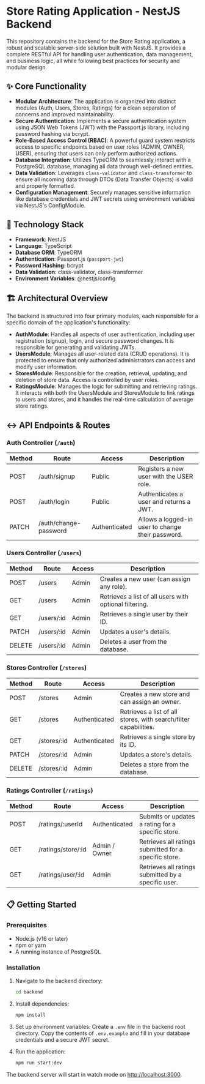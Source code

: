 # Store Rating Application - NestJS Backend

This repository contains the backend for the Store Rating application, a robust and scalable server-side solution built with NestJS. It provides a complete RESTful API for handling user authentication, data management, and business logic, all while following best practices for security and modular design.

## ✨ Core Functionality
- **Modular Architecture**: The application is organized into distinct modules (Auth, Users, Stores, Ratings) for a clean separation of concerns and improved maintainability.  
- **Secure Authentication**: Implements a secure authentication system using JSON Web Tokens (JWT) with the Passport.js library, including password hashing via bcrypt.  
- **Role-Based Access Control (RBAC)**: A powerful guard system restricts access to specific endpoints based on user roles (ADMIN, OWNER, USER), ensuring that users can only perform authorized actions.  
- **Database Integration**: Utilizes TypeORM to seamlessly interact with a PostgreSQL database, managing all data through well-defined entities.  
- **Data Validation**: Leverages `class-validator` and `class-transformer` to ensure all incoming data through DTOs (Data Transfer Objects) is valid and properly formatted.  
- **Configuration Management**: Securely manages sensitive information like database credentials and JWT secrets using environment variables via NestJS's ConfigModule.  

## 🚀 Technology Stack
- **Framework**: NestJS  
- **Language**: TypeScript  
- **Database ORM**: TypeORM  
- **Authentication**: Passport.js (`passport-jwt`)  
- **Password Hashing**: bcrypt  
- **Data Validation**: class-validator, class-transformer  
- **Environment Variables**: @nestjs/config  

## 🏗️ Architectural Overview
The backend is structured into four primary modules, each responsible for a specific domain of the application's functionality:

- **AuthModule**: Handles all aspects of user authentication, including user registration (signup), login, and secure password changes. It is responsible for generating and validating JWTs.  
- **UsersModule**: Manages all user-related data (CRUD operations). It is protected to ensure that only authorized administrators can access and modify user information.  
- **StoresModule**: Responsible for the creation, retrieval, updating, and deletion of store data. Access is controlled by user roles.  
- **RatingsModule**: Manages the logic for submitting and retrieving ratings. It interacts with both the UsersModule and StoresModule to link ratings to users and stores, and it handles the real-time calculation of average store ratings.  

## ↔️ API Endpoints & Routes

### Auth Controller (`/auth`)
| Method | Route | Access | Description |
|--------|-------|--------|-------------|
| POST   | /auth/signup | Public | Registers a new user with the USER role. |
| POST   | /auth/login | Public | Authenticates a user and returns a JWT. |
| PATCH  | /auth/change-password | Authenticated | Allows a logged-in user to change their password. |

### Users Controller (`/users`)
| Method | Route | Access | Description |
|--------|-------|--------|-------------|
| POST   | /users | Admin | Creates a new user (can assign any role). |
| GET    | /users | Admin | Retrieves a list of all users with optional filtering. |
| GET    | /users/:id | Admin | Retrieves a single user by their ID. |
| PATCH  | /users/:id | Admin | Updates a user's details. |
| DELETE | /users/:id | Admin | Deletes a user from the database. |

### Stores Controller (`/stores`)
| Method | Route | Access | Description |
|--------|-------|--------|-------------|
| POST   | /stores | Admin | Creates a new store and can assign an owner. |
| GET    | /stores | Authenticated | Retrieves a list of all stores, with search/filter capabilities. |
| GET    | /stores/:id | Authenticated | Retrieves a single store by its ID. |
| PATCH  | /stores/:id | Admin | Updates a store's details. |
| DELETE | /stores/:id | Admin | Deletes a store from the database. |

### Ratings Controller (`/ratings`)
| Method | Route | Access | Description |
|--------|-------|--------|-------------|
| POST   | /ratings/:userId | Authenticated | Submits or updates a rating for a specific store. |
| GET    | /ratings/store/:id | Admin / Owner | Retrieves all ratings submitted for a specific store. |
| GET    | /ratings/user/:id | Admin | Retrieves all ratings submitted by a specific user. |

## 📋 Getting Started

### Prerequisites
- Node.js (v16 or later)  
- npm or yarn  
- A running instance of PostgreSQL  

### Installation
1. Navigate to the backend directory:
   ```bash
   cd backend
    ````

2. Install dependencies:

   ```bash
   npm install
   ```

3. Set up environment variables:
   Create a `.env` file in the backend root directory. Copy the contents of `.env.example` and fill in your database credentials and a secure JWT secret.

4. Run the application:

   ```bash
   npm run start:dev
   ```

The backend server will start in watch mode on [http://localhost:3000](http://localhost:3000).

